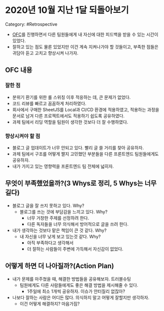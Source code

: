 # 2020년 10월 지난 1달 되돌아보기

Category: #Retrospective

- [OFC](https://medium.com/@padminipyapali/open-feedback-circle-a69601ea5dfd)를 진행하면서 다른 팀원들에게 내 자신에 대한 피드백을 받을 수 있는 시간이 있었다.
- 잘하고 있는 점도 물론 있었지만 이건 계속 지켜나가야 할 것들이고, 부족한 점들은 귀담아 듣고 고치고 향상시켜 나가자.

## OFC 내용
### 잘한 점
- 분위기 환기를 위한 롤 스위칭 이후 적응하는 데, 큰 문제가 없었다.
- 코드 리뷰를 빠르고 꼼꼼하게 처리하였다.
- 회사에서 구매한 SheetJS를 Local과 CI/CD 환경에 적용하였고, 적용하는 과정을 문서로 남겨 다른 프로젝트에서도 적용하기 쉽도록 공유하였다.
- 과제 팀에서 리딩 역할을 팀원이 생각한 것보다 더 잘 수행하였다.
### 향상시켜야 할 점
- 블로그 글 업데이트가 너무 안되고 있다. 빨리 글 쓸 거리를 찾아 공유하자.
- 과제 팀에서 구조를 어떻게 짤지 고민했던 부분들을 다른 프론트엔드 팀원들에게도 공유하자.
- 내가 가지고 있는 영향력을 프론트엔드 팀 전체에 넓히자.

## 무엇이 부족했었을까?(3 Whys로 정리, 5 Whys는 너무 길다)
- 블로그 글을 잘 쓰지 못하고 있다. Why?
  - 블로그를 쓰는 것에 부담감을 느끼고 있다. Why?
    - 너무 거창한 주제를 선정하려 한다.
    - 다른 독자들을 너무 의식해서 방어적으로 글을 쓰려 한다.
- 내가 생각하는 것보다 맡은 책임이 큰 것 같다. Why?
  - 내 자신을 너무 낮게 보고 있는것 같다. Why?
    - 아직 부족하다고 생각해서
    - 더 잘하는 사람들이 주변에 가득해서 자신감이 없었다.

## 어떻게 하면 더 나아질까?(Action Plan)
- 내가 문제를 마주쳤을 때, 해결한 방법들을 공유해보자. 트러블슈팅
  - 팀원에게도 다른 사람들에게도 좋은 해결 방법을 제시해줄 수 있다.
    - 1주일에 최소 1개씩 공유하자. 이슈가 안터질리 없잖아?
- 나보다 잘하는 사람은 어디든 많다. 의식하지 말고 어떻게 잘할지만 생각하자.
  - 이건 어떻게 해결하지? 마음가짐?

